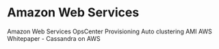 # Amazon Web Services

Amazon Web Services
OpsCenter Provisioning
Auto clustering AMI
AWS Whitepaper - Cassandra on AWS
